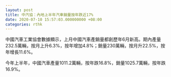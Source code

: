 ```yaml
---
layout: post
title: 中汽協：內地上半年汽車銷量按年跌近17%
date: 2020-07-10 15:57:03.000000000 +08:00
categories: rthk
---
```


中國汽車工業協會數據顯示，上月中國汽車產銷量都創歷年6月新高。期內產量232.5萬輛，按月上升6.3%，按年增加4.8%；銷量230萬輛，按月升22.5%，按年增長11.6%。

今年上半年，中國汽車產量1011.2萬輛，按年跌16.8%，銷量1025.7萬輛，按年跌16.9%。
